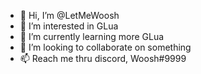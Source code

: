 - 👋 Hi, I’m @LetMeWoosh
- 👀 I’m interested in GLua
- 🌱 I’m currently learning more GLua
- 💞️ I’m looking to collaborate on something
- 📫 Reach me thru discord, Woosh#9999
